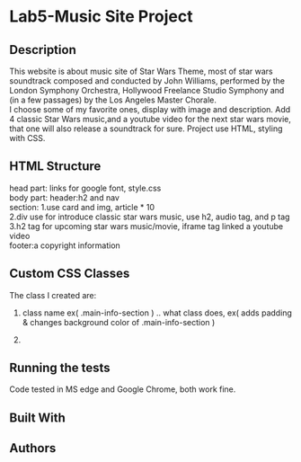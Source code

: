 Lab5-Music Site Project
====
Description
----
This website is about music site of Star Wars Theme, most of star wars soundtrack composed and conducted by John Williams, performed by the London Symphony Orchestra, Hollywood Freelance Studio Symphony and (in a few passages) by the Los Angeles Master Chorale.</br>
I choose some of my favorite ones, display with image and description. Add 4 classic Star Wars music,and a youtube video for the next star wars movie, that one will also release a soundtrack for sure.</be>
Project use HTML, styling with CSS.</br>

HTML Structure
---
head part:
links for google font, style.css </br>
body part:
header:h2 and nav </br>
section:
1.use card and img, article * 10</br>
2.div use for introduce classic star wars music, use h2, audio tag, and p tag</br>
3.h2 tag for upcoming star wars music/movie, iframe tag linked a youtube video</br>
footer:a copyright information</br>

Custom CSS Classes
----
The class I created are:

1. class name ex( .main-info-section )
.. what class does, ex( adds padding & changes background color of .main-info-section )

2.


Running the tests
----
Code tested in MS edge and Google Chrome, both work fine.

Built With
----

Authors
----
